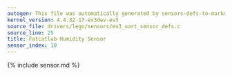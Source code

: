 ```yaml
---
autogen: This file was automatically generated by sensors-defs-to-markdown.py
kernel_version: 4.4.32-17-ev3dev-ev3
source_file: drivers/lego/sensors/ev3_uart_sensor_defs.c
source_line: 25
title: Fatcatlab Humidity Sensor
sensor_index: 10
---
```


{% include sensor.md %}
